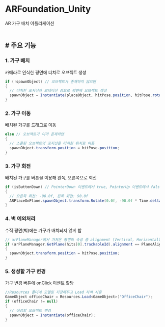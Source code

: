 # ARFoundation_Unity
AR 가구 배치 어플리케이션
<br><br>

## # 주요 기능

### 1. 가구 배치
카메라로 인식한 평면에 터치로 오브젝트 생성
```cs
if (!spawnObject) // 오브젝트가 존재하지 않으면
{
  // 터치한 포지션과 로테이션 정보로 평면에 오브젝트 생성
  spawnObject = Instantiate(placeObject, hitPose.position, hitPose.rotation);
}
```

### 2. 가구 이동
배치된 가구를 드래그로 이동
```cs
else // 오브젝트가 이미 존재하면
{
  // 스폰된 오브젝트의 포지션을 터치한 위치로 이동
  spawnObject.transform.position = hitPose.position;
}
```

### 3. 가구 회전
배치된 가구를 버튼을 이용해 왼쪽, 오른쪽으로 회전
```cs
if (isButtonDown) // PointerDown 이벤트에서 true, PointerUp 이벤트에서 false
{
  // 오른쪽 회전: -90.0f, 왼쪽 회전: 90.0f
  ARPlaceOnPlane.spawnObject.transform.Rotate(0.0f, -90.0f * Time.deltaTime, 0.0f);
}
```

### 4. 벽 예외처리
수직 평면(벽)에는 가구가 배치되지 않게 함
```cs
// arPlaneManager에서 가져온 평면의 속성 중 alignment (Vertical, Horizontal) 구분
if (arPlaneManager.GetPlane(hits[0].trackableId).alignment == PlaneAlignment.HorizontalUp || arPlaneManager.GetPlane(hits[0].trackableId).alignment == PlaneAlignment.HorizontalDown)
{
  spawnObject.transform.position = hitPose.position;
}
```
### 5. 생성할 가구 변경
가구 변경 버튼에 onClick 이벤트 할당
```cs
//Resources 폴더에 모델링 저장해두고 Load 하여 사용
GameObject officeChair = Resources.Load<GameObject>("OfficeChair");
if (officeChair != null)
{
  // 생성할 오브젝트 변경
  spawnObject = Instantiate(officeChair);
}
```
